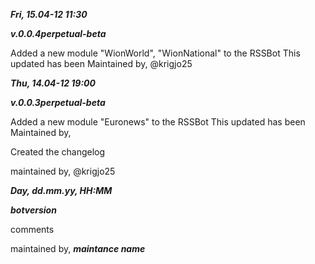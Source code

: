 
***Fri, 15.04-12 11:30***

***v.0.0.4perpetual-beta***

Added a new module "WionWorld", "WionNational" to the RSSBot 
This updated has been Maintained by,
@krigjo25

***Thu, 14.04-12 19:00***

***v.0.0.3perpetual-beta***

Added a new module "Euronews" to the RSSBot
This updated has been Maintained by,

Created the changelog

maintained by,
@krigjo25

***Day, dd.mm.yy, HH:MM***

***botversion***

comments

maintained by,
***maintance name***